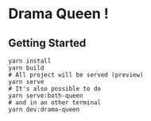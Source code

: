 # Drama Queen !

## Getting Started

```
yarn install
yarn build
# All project will be served (preview)
yarn serve
# It's also possible to do
yarn serve:both-queen
# and in an other terminal
yarn dev:drama-queen
```
